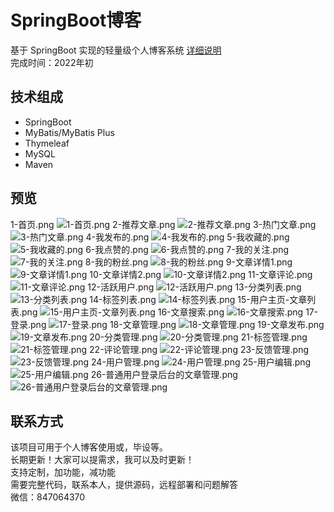 # SpringBoot博客
基于 SpringBoot 实现的轻量级个人博客系统
[详细说明](http://liuyanzhao.com/shop/flame.html) <br/>
完成时间：2022年初


## 技术组成
- SpringBoot
- MyBatis/MyBatis Plus
- Thymeleaf
- MySQL
- Maven


## 预览
1-首页.png
![1-首页.png](img/1-首页.png)
2-推荐文章.png
![2-推荐文章.png](img/2-推荐文章.png)
3-热门文章.png
![3-热门文章.png](img/3-热门文章.png)
4-我发布的.png
![4-我发布的.png](img/4-我发布的.png)
5-我收藏的.png
![5-我收藏的.png](img/5-我收藏的.png)
6-我点赞的.png
![6-我点赞的.png](img/6-我点赞的.png)
7-我的关注.png
![7-我的关注.png](img/7-我的关注.png)
8-我的粉丝.png
![8-我的粉丝.png](img/8-我的粉丝.png)
9-文章详情1.png
![9-文章详情1.png](img/9-文章详情1.png)
10-文章详情2.png
![10-文章详情2.png](img/10-文章详情2.png)
11-文章评论.png
![11-文章评论.png](img/11-文章评论.png)
12-活跃用户.png
![12-活跃用户.png](img/12-活跃用户.png)
13-分类列表.png
![13-分类列表.png](img/13-分类列表.png)
14-标签列表.png
![14-标签列表.png](img/14-标签列表.png)
15-用户主页-文章列表.png
![15-用户主页-文章列表.png](img/15-用户主页-文章列表.png)
16-文章搜索.png
![16-文章搜索.png](img/16-文章搜索.png)
17-登录.png
![17-登录.png](img/17-登录.png)
18-文章管理.png
![18-文章管理.png](img/18-文章管理.png)
19-文章发布.png
![19-文章发布.png](img/19-文章发布.png)
20-分类管理.png
![20-分类管理.png](img/20-分类管理.png)
21-标签管理.png
![21-标签管理.png](img/21-标签管理.png)
22-评论管理.png
![22-评论管理.png](img/22-评论管理.png)
23-反馈管理.png
![23-反馈管理.png](img/23-反馈管理.png)
24-用户管理.png
![24-用户管理.png](img/24-用户管理.png)
25-用户编辑.png
![25-用户编辑.png](img/25-用户编辑.png)
26-普通用户登录后台的文章管理.png
![26-普通用户登录后台的文章管理.png](img/26-普通用户登录后台的文章管理.png)


## 联系方式
该项目可用于个人博客使用或，毕设等。 <br/>
长期更新！大家可以提需求，我可以及时更新！  <br/>
支持定制，加功能，减功能  <br/>
需要完整代码，联系本人，提供源码，远程部署和问题解答 <br/>
微信：847064370  <br/>
